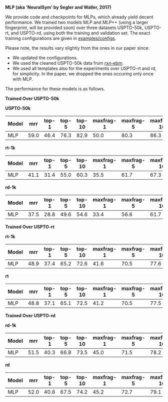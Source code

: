 
**MLP (aka 'NeuralSym' by Segler and Waller, 2017)**

We provide code and checkpoints for MLPs, which already yield decent performance.
We trained two models MLP and MLP++ (using a larger fingerprint, will be provided soon) over three datasets USPTO-50k, USPTO-rt, and USPTO-rd, using both the training and validation set.
The exact training configurations are given in [examples/configs](../../examples/configs).

Please note, the results vary slightly from the ones in our paper since:
- We updated the configurations.
- We used the cleaned USPTO-50k data from [rxn-ebm](https://github.com/coleygroup/rxn-ebm). 
- We used all templates also for the experiments over USPTO-rt and rd, for simplicity. In the paper, we dropped the ones occuring only once with MLP. 

The performance for these models is as follows.


**Trained Over USPTO-50k**

**USPTO-50k**

|Model| mrr  |top-1|top-5|top-10|maxfrag-1|maxfrag-5|maxfrag-10|
| --- |---| --- | --- | --- | --- | --- | --- | 
|MLP| 59.0 |46.4|76.3|82.9|50.0|80.3|86.3|


**rt-1k**

|Model| mrr |top-1|top-5|top-10|maxfrag-1|maxfrag-5|maxfrag-10|mss|
| --- |---| --- | --- | --- | --- | --- | --- | --- |
|MLP| 41.1 |31.4|55.0|60.3|35.5|61.7|67.3 |43.0|

**rd-1k**

|Model| mrr|top-1|top-5|top-10|maxfrag-1|maxfrag-5|maxfrag-10|mss|
| --- |---| --- | --- | --- | --- | --- | --- |---|
|MLP| 37.5|28.8|49.6|54.6|33.4|56.6|61.7|29.7|

**Trained Over USPTO-rt**

**rt-1k**

|Model| mrr |top-1|top-5|top-10| maxfrag-1     | maxfrag-5 | maxfrag-10 |mss|
| --- |---| --- | --- | --- |---------------|----------|------------| ---|
|MLP| 48.9 |37.4|65.2|72.6|41.6|70.5|77.6|55.6|

**rt**

|Model| mrr |top-1|top-5|top-10|maxfrag-1|maxfrag-5|maxfrag-10|mss|
| --- |---| --- | --- | --- | --- | --- | --- | ---|
|MLP| 48.8 |37.1|65.1|72.5|41.2|70.5|77.5|55.1|


**Trained Over USPTO-rd**

**rd-1k**

|Model| mrr  |top-1|top-5|top-10|maxfrag-1|maxfrag-5|maxfrag-10| mss |
| --- |------| --- | --- | --- | --- | --- | --- |-----| 
|MLP| 51.5 |40.3|66.8|73.5|45.0|71.5|78.2|48.7|

**rd**

|Model| mrr  |top-1|top-5|top-10|maxfrag-1|maxfrag-5|maxfrag-10|mss|
| --- |------| --- | --- | --- | --- | --- | --- | --- | 
|MLP| 52.0 |40.8|67.5|74.2|45.2|72.7|79.1|49.0|

